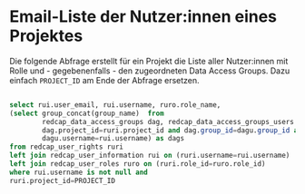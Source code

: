 # Email-Liste der Nutzer:innen eines Projektes

Die folgende Abfrage erstellt für ein Projekt die Liste aller Nutzer:innen mit Rolle und - gegebenenfalls - 
den zugeordneten Data Access Groups. Dazu einfach `PROJECT_ID` am Ende der Abfrage ersetzen.

```SQL

select rui.user_email, rui.username, ruro.role_name,
(select group_concat(group_name)  from
        redcap_data_access_groups dag, redcap_data_access_groups_users dagu where
        dag.project_id=ruri.project_id and dag.group_id=dagu.group_id and
		dagu.username=rui.username) as dags
from redcap_user_rights ruri
left join redcap_user_information rui on (ruri.username=rui.username)
left join redcap_user_roles ruro on (ruri.role_id=ruro.role_id)  
where rui.username is not null and
ruri.project_id=PROJECT_ID

```
